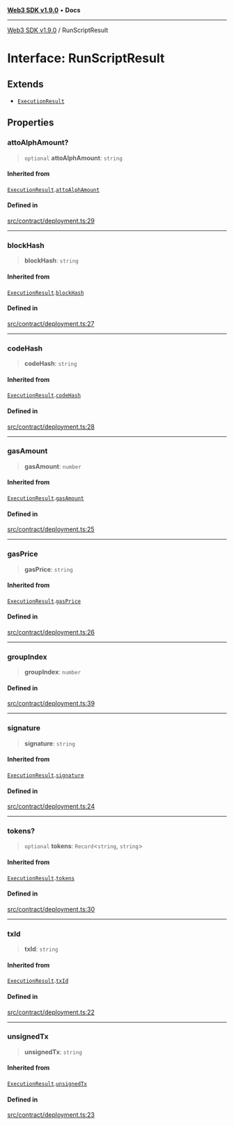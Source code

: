 [**Web3 SDK v1.9.0**](../README.md) • **Docs**

***

[Web3 SDK v1.9.0](../globals.md) / RunScriptResult

# Interface: RunScriptResult

## Extends

- [`ExecutionResult`](ExecutionResult.md)

## Properties

### attoAlphAmount?

> `optional` **attoAlphAmount**: `string`

#### Inherited from

[`ExecutionResult`](ExecutionResult.md).[`attoAlphAmount`](ExecutionResult.md#attoalphamount)

#### Defined in

[src/contract/deployment.ts:29](https://github.com/Mystic-Nayy/alephium-web3/blob/c1afd789a197ce5fe21f08c2965942090157c33d/packages/web3/src/contract/deployment.ts#L29)

***

### blockHash

> **blockHash**: `string`

#### Inherited from

[`ExecutionResult`](ExecutionResult.md).[`blockHash`](ExecutionResult.md#blockhash)

#### Defined in

[src/contract/deployment.ts:27](https://github.com/Mystic-Nayy/alephium-web3/blob/c1afd789a197ce5fe21f08c2965942090157c33d/packages/web3/src/contract/deployment.ts#L27)

***

### codeHash

> **codeHash**: `string`

#### Inherited from

[`ExecutionResult`](ExecutionResult.md).[`codeHash`](ExecutionResult.md#codehash)

#### Defined in

[src/contract/deployment.ts:28](https://github.com/Mystic-Nayy/alephium-web3/blob/c1afd789a197ce5fe21f08c2965942090157c33d/packages/web3/src/contract/deployment.ts#L28)

***

### gasAmount

> **gasAmount**: `number`

#### Inherited from

[`ExecutionResult`](ExecutionResult.md).[`gasAmount`](ExecutionResult.md#gasamount)

#### Defined in

[src/contract/deployment.ts:25](https://github.com/Mystic-Nayy/alephium-web3/blob/c1afd789a197ce5fe21f08c2965942090157c33d/packages/web3/src/contract/deployment.ts#L25)

***

### gasPrice

> **gasPrice**: `string`

#### Inherited from

[`ExecutionResult`](ExecutionResult.md).[`gasPrice`](ExecutionResult.md#gasprice)

#### Defined in

[src/contract/deployment.ts:26](https://github.com/Mystic-Nayy/alephium-web3/blob/c1afd789a197ce5fe21f08c2965942090157c33d/packages/web3/src/contract/deployment.ts#L26)

***

### groupIndex

> **groupIndex**: `number`

#### Defined in

[src/contract/deployment.ts:39](https://github.com/Mystic-Nayy/alephium-web3/blob/c1afd789a197ce5fe21f08c2965942090157c33d/packages/web3/src/contract/deployment.ts#L39)

***

### signature

> **signature**: `string`

#### Inherited from

[`ExecutionResult`](ExecutionResult.md).[`signature`](ExecutionResult.md#signature)

#### Defined in

[src/contract/deployment.ts:24](https://github.com/Mystic-Nayy/alephium-web3/blob/c1afd789a197ce5fe21f08c2965942090157c33d/packages/web3/src/contract/deployment.ts#L24)

***

### tokens?

> `optional` **tokens**: `Record`\<`string`, `string`\>

#### Inherited from

[`ExecutionResult`](ExecutionResult.md).[`tokens`](ExecutionResult.md#tokens)

#### Defined in

[src/contract/deployment.ts:30](https://github.com/Mystic-Nayy/alephium-web3/blob/c1afd789a197ce5fe21f08c2965942090157c33d/packages/web3/src/contract/deployment.ts#L30)

***

### txId

> **txId**: `string`

#### Inherited from

[`ExecutionResult`](ExecutionResult.md).[`txId`](ExecutionResult.md#txid)

#### Defined in

[src/contract/deployment.ts:22](https://github.com/Mystic-Nayy/alephium-web3/blob/c1afd789a197ce5fe21f08c2965942090157c33d/packages/web3/src/contract/deployment.ts#L22)

***

### unsignedTx

> **unsignedTx**: `string`

#### Inherited from

[`ExecutionResult`](ExecutionResult.md).[`unsignedTx`](ExecutionResult.md#unsignedtx)

#### Defined in

[src/contract/deployment.ts:23](https://github.com/Mystic-Nayy/alephium-web3/blob/c1afd789a197ce5fe21f08c2965942090157c33d/packages/web3/src/contract/deployment.ts#L23)
